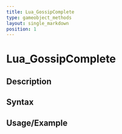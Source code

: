```yaml
---
title: Lua_GossipComplete
type: gameobject_methods
layout: single_markdown
position: 1
---
```


# Lua_GossipComplete

## Description

## Syntax

## Usage/Example


